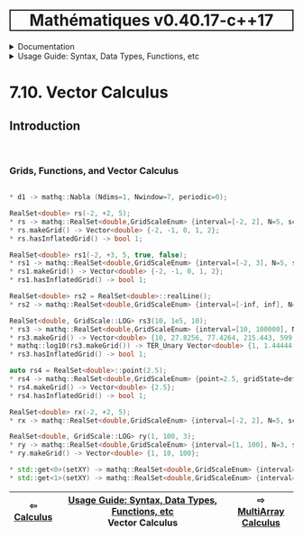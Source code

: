 <h1 style='border: 2px solid; text-align: center'>Mathématiques v0.40.17-c++17</h1>

<details>

<summary>Documentation</summary>

# [Documentation](../../README.md)<br>
1. [License](../../license/README.md)<br>
2. [About](../../about/README.md)<br>
3. [Status, Planned Work & Release Notes](../../status-release/README.md)<br>
4. [Description and Example Usage](../../overview/README.md)<br>
5. [Installation](../../installation/README.md)<br>
6. [Your First Mathématiques Project](../../first-project/README.md)<br>
7. _Usage Guide: Syntax, Data Types, Functions, etc_ <br>
8. [Benchmarks](../../benchmarks/README.md)<br>
9. [Tests](../../test/README.md)<br>
10. [Developer Guide: Modifying and Extending Mathématiques](../../developer-guide/README.md)<br>


</details>



<details>

<summary>Usage Guide: Syntax, Data Types, Functions, etc</summary>

# [7. Usage Guide: Syntax, Data Types, Functions, etc](../README.md)<br>
7.1. [Usage Guide Notation](../notation/README.md)<br>
7.2. [Scalar Types (Real, Imaginary, Complex & Quaternion)](../scalars/README.md)<br>
7.3. [Container Types (Vector, Matrix & MultiArray)](../multiarrays/README.md)<br>
7.4. [Operators](../operators/README.md)<br>
7.5. [Functions](../functions/README.md)<br>
7.6. [Linear Algebra](../linear-algebra/README.md)<br>
7.7. [Indexing, Masks, and Sorting](../indexing-sorting/README.md)<br>
7.8. [Ranges and Grids](../ranges-grids/README.md)<br>
7.9. [Calculus](../calculus/README.md)<br>
7.10. _Vector Calculus_ <br>
7.11. [MultiArray Calculus](../tensor-calculus/README.md)<br>
7.12. [Display of Results](../display/README.md)<br>
7.13. [FILE I/O](../file-io/README.md)<br>
7.14. [Debug Modes](../debug/README.md)<br>


</details>



# 7.10. Vector Calculus



## Introduction



<br>

### Grids, Functions, and Vector Calculus


```C++

* d1 -> mathq::Nabla (Ndims=1, Nwindow=7, periodic=0);

RealSet<double> rs(-2, +2, 5);
* rs -> mathq::RealSet<double,GridScaleEnum> {interval=[-2, 2], N=5, scale=LINEAR, gridState=deflated};
* rs.makeGrid() -> Vector<double> {-2, -1, 0, 1, 2};
* rs.hasInflatedGrid() -> bool 1;

RealSet<double> rs1(-2, +3, 5, true, false);
* rs1 -> mathq::RealSet<double,GridScaleEnum> {interval=[-2, 3], N=5, scale=LINEAR, gridState=deflated};
* rs1.makeGrid() -> Vector<double> {-2, -1, 0, 1, 2};
* rs1.hasInflatedGrid() -> bool 1;

RealSet<double> rs2 = RealSet<double>::realLine();
* rs2 -> mathq::RealSet<double,GridScaleEnum> {interval=[-inf, inf], N=0, scale=LINEAR, gridState=deflated};

RealSet<double, GridScale::LOG> rs3(10, 1e5, 10);
* rs3 -> mathq::RealSet<double,GridScaleEnum> {interval=[10, 100000], N=10, scale=LOG, gridState=deflated};
* rs3.makeGrid() -> Vector<double> {10, 27.8256, 77.4264, 215.443, 599.484, 1668.1, 4641.59, 12915.5, 35938.1, 100000};
* mathq::log10(rs3.makeGrid()) -> TER_Unary Vector<double> {1, 1.44444, 1.88889, 2.33333, 2.77778, 3.22222, 3.66667, 4.11111, 4.55556, 5};
* rs3.hasInflatedGrid() -> bool 1;

auto rs4 = RealSet<double>::point(2.5);
* rs4 -> mathq::RealSet<double,GridScaleEnum> {point=2.5, gridState=deflated};
* rs4.makeGrid() -> Vector<double> {2.5};
* rs4.hasInflatedGrid() -> bool 1;

RealSet<double> rx(-2, +2, 5);
* rx -> mathq::RealSet<double,GridScaleEnum> {interval=[-2, 2], N=5, scale=LINEAR, gridState=deflated};

RealSet<double, GridScale::LOG> ry(1, 100, 3);
* ry -> mathq::RealSet<double,GridScaleEnum> {interval=[1, 100], N=3, scale=LOG, gridState=deflated};
* ry.makeGrid() -> Vector<double> {1, 10, 100};

* std::get<0>(setXY) -> mathq::RealSet<double,GridScaleEnum> {interval=[-2, 2], N=5, scale=LINEAR, gridState=deflated};
* std::get<1>(setXY) -> mathq::RealSet<double,GridScaleEnum> {interval=[1, 100], N=3, scale=LOG, gridState=inflated};
```


| ⇦ <br />[Calculus](../calculus/README.md)  | [Usage Guide: Syntax, Data Types, Functions, etc](../README.md)<br />Vector Calculus<br /><img width=1000/> | ⇨ <br />[MultiArray Calculus](../tensor-calculus/README.md)   |
| ------------ | :-------------------------------: | ------------ |

